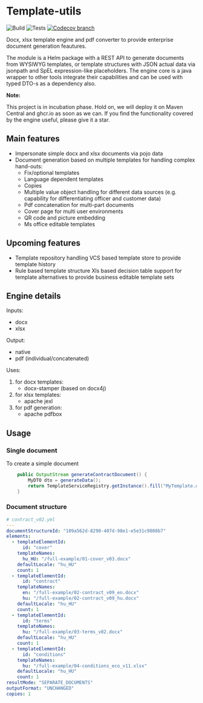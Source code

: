 # Template-utils

![Build](https://github.com/videki/template-utils/workflows/Build/badge.svg)
![Tests](https://github.com/videki/template-utils/workflows/Tests/badge.svg)
[![Codecov branch](https://img.shields.io/codecov/c/github/videki/template-utils/master?label=Coverage)](https://codecov.io/gh/videki/template-utils)

Docx, xlsx template engine and pdf converter to provide enterprise document generation feautures.

The module is a Helm package with a REST API to generate documents from WYSIWYG templates, or template structures with JSON actual data via jsonpath and SpEL expression-like placeholders. The engine core is a java wrapper to other tools integrate their capabilities and can be used with typed DTO-s as a dependency also.


**Note:**

This project is in incubation phase. Hold on, we will deploy it on Maven Central and ghcr.io as soon as we can. 
If you find the functionality covered by the engine useful, please give it a star. 

## Main features

- Impersonate simple docx and xlsx documents via pojo data
- Document generation based on multiple templates for handling complex hand-outs:
    - Fix/optional templates
    - Language dependent templates
    - Copies
    - Multiple value object handling for different data sources (e.g. capability for differentiating officer and customer data)
    - Pdf concatenation for multi-part documents 
    - Cover page for multi user environments
    - QR code and picture embedding
    - Ms office editable templates
    
## Upcoming features

- Template repository handling
    VCS based template store to provide template history
- Rule based template structure 
    Xls based decision table support for template alternatives to provide business editable template sets  
     

## Engine details

Inputs:
- docx
- xlsx

Output:
- native
- pdf (individual/concatenated)

Uses:
1. for docx templates:
    - docx-stamper (based on docx4j)
2. for xlsx templates:
    - apache jexl
3. for pdf generation:
    - apache pdfbox

## Usage

### Single document

To create a simple document 

```java
    public OutputStream generateContractDocument() {
        MyDTO dto = generateData();
        return TemplateServiceRegistry.getInstance().fill("MyTemplate.docx", dto, OutputFormat.PDF);
    }
```
    
### Document structure

```yaml
# contract_v02.yml
---
documentStructureId: "109a562d-8290-407d-98e1-e5e31c9808b7"
elements:
  - templateElementId:
      id: "cover"
    templateNames:
      hu_HU: "/full-example/01-cover_v03.docx"
    defaultLocale: "hu_HU"
    count: 1
  - templateElementId:
      id: "contract"
    templateNames:
      en: "/full-example/02-contract_v09_en.docx"
      hu: "/full-example/02-contract_v09_hu.docx"
    defaultLocale: "hu_HU"
    count: 1
  - templateElementId:
      id: "terms"
    templateNames:
      hu: "/full-example/03-terms_v02.docx"
    defaultLocale: "hu_HU"
    count: 1
  - templateElementId:
      id: "conditions"
    templateNames:
      hu: "/full-example/04-conditions_eco_v11.xlsx"
    defaultLocale: "hu_HU"
    count: 1
resultMode: "SEPARATE_DOCUMENTS"
outputFormat: "UNCHANGED"
copies: 1

```
